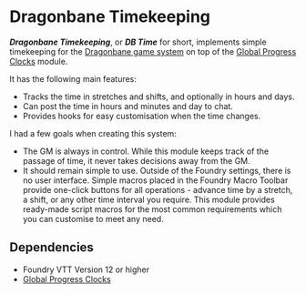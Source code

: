 # Dragonbane Timekeeping

***Dragonbane Timekeeping***, or ***DB Time*** for short, implements simple timekeeping for the [Dragonbane game system](https://foundryvtt.com/packages/dragonbane) on top of the [Global Progress Clocks](https://foundryvtt.com/packages/global-progress-clocks) module.

It has the following main features:

- Tracks the time in stretches and shifts, and optionally in hours and days.
- Can post the time in hours and minutes and day to chat.
- Provides hooks for easy customisation when the time changes.

I had a few goals when creating this system:

- The GM is always in control. While this module keeps track of the passage of time, it never takes decisions away from the GM.
- It should remain simple to use. Outside of the Foundry settings, there is no user interface. Simple macros placed in the Foundry Macro Toolbar provide one-click buttons for all operations - advance time by a stretch, a shift, or any other time interval you require. This module provides ready-made script macros for the most common requirements which you can customise to meet any need.

## Dependencies

- Foundry VTT Version 12 or higher
- [Global Progress Clocks](https://foundryvtt.com/packages/global-progress-clocks)
